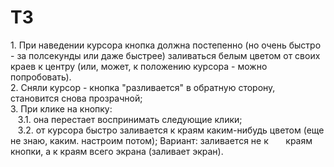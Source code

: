 # ТЗ
1\. При наведении курсора кнопка должна постепенно (но очень быстро - за полсекунды или даже быстрее) заливаться белым цветом от своих краев к центру (или, может, к положению курсора - можно попробовать).  
2\. Сняли курсор - кнопка "разливается" в обратную сторону, становится снова прозрачной;  
3\. При клике на кнопку:  
   3\.1\. она перестает воспринимать следующие клики;  
   3\.2\. от курсора быстро заливается к краям каким-нибудь цветом (еще не знаю, каким. настроим потом); Вариант: заливается не к       краям кнопки, а к краям всего экрана (заливает экран).
